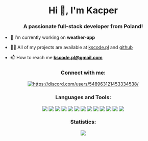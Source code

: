 <h1 align="center">Hi 👋, I'm Kacper</h1>
<h3 align="center">A passionate full-stack developer from Poland!</h3>

- 🔭 I’m currently working on **weather-app**

- 👨‍💻 All of my projects are available at <a href="https://kscode.pl" target="_blank">kscode.pl</a> and <a href="https://github.com/NexON39?tab=repositories" target="_blank">github</a>

- 📫 How to reach me **kscode.pl@gmail.com**

<h3 align="center">Connect with me:</h3>
<p align="center">
<a href="https://discord.gg/https://discord.com/users/548963121453334538/" target="blank"><img align="center" src="https://img.shields.io/badge/Discord-5865F2?style=for-the-badge&logo=discord&logoColor=white" alt="https://discord.com/users/548963121453334538/" /></a>
</p>
<h3 align="center">Languages and Tools:</h3>
<p align="center">
<img align="center" src="https://img.shields.io/badge/C%2B%2B-00599C?style=for-the-badge&logo=c%2B%2B&logoColor=white"/>
<img align="center" src="https://img.shields.io/badge/CSS3-1572B6?style=for-the-badge&logo=css3&logoColor=white"/>
<img align="center" src="https://img.shields.io/badge/HTML5-E34F26?style=for-the-badge&logo=html5&logoColor=white"/>
<img align="center" src="https://img.shields.io/badge/PHP-777BB4?style=for-the-badge&logo=php&logoColor=white"/>
<img align="center" src="https://img.shields.io/badge/JavaScript-323330?style=for-the-badge&logo=javascript&logoColor=F7DF1E"/>
<img align="center" src="https://img.shields.io/badge/json-5E5C5C?style=for-the-badge&logo=json&logoColor=white"/>
<img align="center" src="https://img.shields.io/badge/MySQL-005C84?style=for-the-badge&logo=mysql&logoColor=white"/>
<img align="center" src="https://img.shields.io/badge/Chart.js-FF6384?style=for-the-badge&logo=chartdotjs&logoColor=white"/>
<img align="center" src="https://img.shields.io/badge/jQuery-0769AD?style=for-the-badge&logo=jquery&logoColor=white"/>
<img align="center" src="https://img.shields.io/badge/Linux-FCC624?style=for-the-badge&logo=linux&logoColor=black"/>
<img align="center" src="https://img.shields.io/badge/Apache-D22128?style=for-the-badge&logo=Apache&logoColor=white"/>
<img align="center" src="https://img.shields.io/badge/Visual_Studio_Code-0078D4?style=for-the-badge&logo=visual%20studio%20code&logoColor=white"/>
<img align="center" src="https://img.shields.io/badge/GIT-E44C30?style=for-the-badge&logo=git&logoColor=white"/>
</p>
<h3 align="center">Statistics:</h3>
<p align="center">
<img align="center" src="https://github-readme-stats.vercel.app/api?username=NexON39&show_icons=true&theme=tokyonight&cardType=github"/>
</p>

